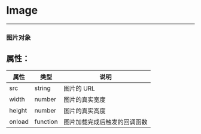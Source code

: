 # Image
---

### 图片对象

## 属性：
| 属性      | 类型       | 说明  |
| -------- | -------- | ---- |
| src | string | 图片的 URL    |
| width | number | 图片的真实宽度    |
| height | number | 图片的真实高度    |
| onload | function | 图片加载完成后触发的回调函数    |





